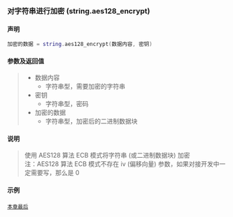 ### 对字符串进行加密 \(**string\.aes128\_encrypt**\)


#### 声明
```lua
加密的数据 = string.aes128_encrypt(数据内容, 密钥)
```


#### 参数及返回值
> - 数据内容
>   - 字符串型，需要加密的字符串
> - 密钥
>   - 字符串型，密码
> - 加密的数据
>   - 字符串型，加密后的二进制数据块


#### 说明
> 使用 AES128 算法 ECB 模式将字符串 (或二进制数据块) 加密  
> 注：AES128 算法 ECB 模式不存在 iv (偏移向量)  参数，如果对接开发中一定需要写，那么是 0  

#### 示例  
[`本章最后`](/Handbook/ext-string/samples.md)  

